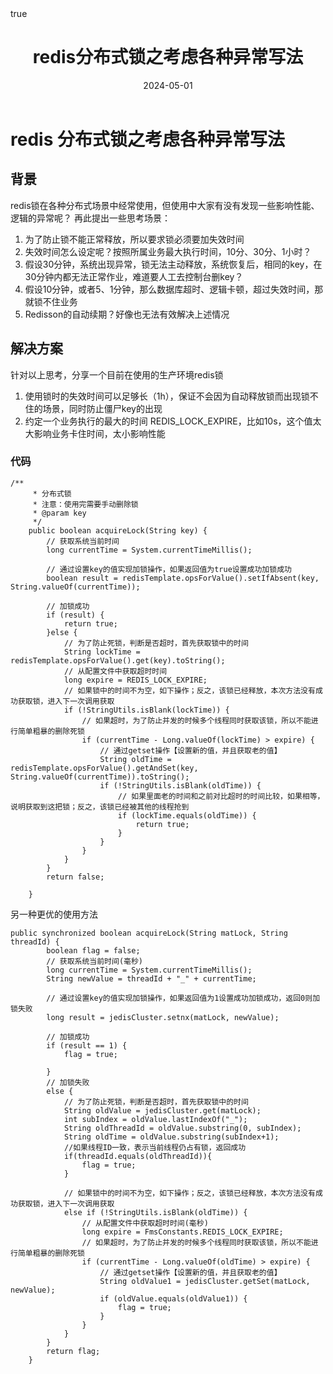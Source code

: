 ﻿---
layout: post
title: "redis分布式锁之考虑各种异常写法"
description: "redis锁在各种分布式场景中经常使用，但使用中大家有没有发现一些影响性能、逻辑的异常呢？"
date: 2024-05-01
categories: [架构设计,开发技巧]
tags: [redis]
pin: true
math: true
mermaid: true
#image:
 # path: {{site.url}}/pics/kucun.png
 # alt: 库存设计
---

# redis 分布式锁之考虑各种异常写法
## 背景
redis锁在各种分布式场景中经常使用，但使用中大家有没有发现一些影响性能、逻辑的异常呢？
再此提出一些思考场景：
1. 为了防止锁不能正常释放，所以要求锁必须要加失效时间
2. 失效时间怎么设定呢？按照所属业务最大执行时间，10分、30分、1小时？
3. 假设30分钟，系统出现异常，锁无法主动释放，系统恢复后，相同的key，在30分钟内都无法正常作业，难道要人工去控制台删key？
4. 假设10分钟，或者5、1分钟，那么数据库超时、逻辑卡顿，超过失效时间，那就锁不住业务
5. Redisson的自动续期？好像也无法有效解决上述情况

## 解决方案
针对以上思考，分享一个目前在使用的生产环境redis锁
1.  使用锁时的失效时间可以足够长（1h），保证不会因为自动释放锁而出现锁不住的场景，同时防止僵尸key的出现
2.  约定一个业务执行的最大的时间  REDIS_LOCK_EXPIRE，比如10s，这个值太大影响业务卡住时间，太小影响性能

### 代码
```
/**
     * 分布式锁
     * 注意：使用完需要手动删除锁
     * @param key
     */
    public boolean acquireLock(String key) {
        // 获取系统当前时间
        long currentTime = System.currentTimeMillis();

        // 通过设置key的值实现加锁操作，如果返回值为true设置成功加锁成功
        boolean result = redisTemplate.opsForValue().setIfAbsent(key, String.valueOf(currentTime));

        // 加锁成功
        if (result) {
            return true;
        }else {
            // 为了防止死锁，判断是否超时，首先获取锁中的时间
            String lockTime = redisTemplate.opsForValue().get(key).toString();
            // 从配置文件中获取超时时间
            long expire = REDIS_LOCK_EXPIRE;
            // 如果锁中的时间不为空，如下操作；反之，该锁已经释放，本次方法没有成功获取锁，进入下一次调用获取
            if (!StringUtils.isBlank(lockTime)) {
                // 如果超时，为了防止并发的时候多个线程同时获取该锁，所以不能进行简单粗暴的删除死锁
                if (currentTime - Long.valueOf(lockTime) > expire) {
                    // 通过getset操作【设置新的值，并且获取老的值】
                    String oldTime = redisTemplate.opsForValue().getAndSet(key, String.valueOf(currentTime)).toString();
                    if (!StringUtils.isBlank(oldTime)) {
                        // 如果里面老的时间和之前对比超时的时间比较，如果相等，说明获取到这把锁；反之，该锁已经被其他的线程抢到
                        if (lockTime.equals(oldTime)) {
                            return true;
                        }
                    }
                }
            }
        }
        return false;

    }

```
另一种更优的使用方法
```
public synchronized boolean acquireLock(String matLock, String threadId) {
		boolean flag = false;
		// 获取系统当前时间(毫秒)
		long currentTime = System.currentTimeMillis();
		String newValue = threadId + "_" + currentTime;

		// 通过设置key的值实现加锁操作，如果返回值为1设置成功加锁成功，返回0则加锁失败
		long result = jedisCluster.setnx(matLock, newValue);

		// 加锁成功
		if (result == 1) {
			flag = true;
			
		}
		// 加锁失败
		else {
			// 为了防止死锁，判断是否超时，首先获取锁中的时间
			String oldValue = jedisCluster.get(matLock);
			int subIndex = oldValue.lastIndexOf("_");
			String oldThreadId = oldValue.substring(0, subIndex);
			String oldTime = oldValue.substring(subIndex+1);
			//如果线程ID一致，表示当前线程仍占有锁，返回成功
			if(threadId.equals(oldThreadId)){
				flag = true;
			}

			// 如果锁中的时间不为空，如下操作；反之，该锁已经释放，本次方法没有成功获取锁，进入下一次调用获取
			else if (!StringUtils.isBlank(oldTime)) {
				// 从配置文件中获取超时时间(毫秒)
				long expire = FmsConstants.REDIS_LOCK_EXPIRE;
				// 如果超时，为了防止并发的时候多个线程同时获取该锁，所以不能进行简单粗暴的删除死锁
				if (currentTime - Long.valueOf(oldTime) > expire) {
					// 通过getset操作【设置新的值，并且获取老的值】
					String oldValue1 = jedisCluster.getSet(matLock, newValue);
					if (oldValue.equals(oldValue1)) {
						flag = true;
					}
				}
			}
		}
		return flag;
	}
```

